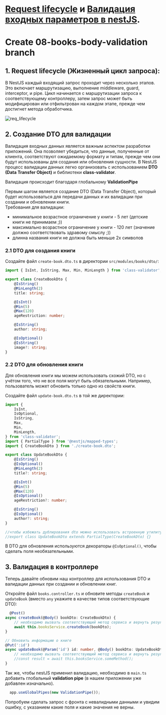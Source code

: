# [Request lifecycle](https://docs.nestjs.com/faq/request-lifecycle#request-lifecycle) и [Валидация входных параметров в nestJS](https://docs.nestjs.com/techniques/validation#auto-validation).  

# Create 08-books-body-validation branch

## 1. Request lifecycle (Жизненный цикл запроса):
В NestJS каждый входящий запрос проходит через несколько этапов. Это включает маршрутизацию, выполнение middleware, guard, interceptor, и pipe.
Цикл начинается с маршрутизации запроса к соответствующему контроллеру, затем запрос может быть модифицирован или отфильтрован на каждом этапе, прежде чем достигнет метода обработчика.

![req_lifecycle](https://production-it-incubator.s3.eu-central-1.amazonaws.com/file-manager/Image/b73e1cc9-eb2a-40fc-9097-f1d847453855_req_lifecycle.png)

## 2. Создание DTO для валидации

Валидация входных данных является важным аспектом разработки приложений.
Она позволяет убедиться, что данные, полученные от клиента, соответствуют ожидаемому формату и типам,
прежде чем они будут использованы для создания или обновления сущности.
В NestJS процесс валидации данных легко организовать с использованием **DTO (Data Transfer Object)** и библиотеки **class-validator**.  

Валидация происходит благодаря глобальному **ValidationPipe**

Первым шагом является создание DTO (Data Transfer Object), который будет использоваться для передачи данных и их валидации 
при создании и обновлении книги.  
Требования для валидации:
 - минимальное возрастное ограничение у книги - 5 лет (детские книги не принимаем ;))
 - максимально возрастное ограничение у книги - 120 лет (значение должно соответствовать здравому смыслу ;))
 - длинна названия книги не должна быть меньше 2х символов

### 2.1 DTO для создания книги

Создайте файл `create-book.dto.ts` в директории `src/modules/books/dto/`:

```typescript
import { IsInt, IsString, Max, Min, MinLength } from 'class-validator';

export class CreateBookDto {
    @IsString()
    @MinLength(2)
    title: string;

    @IsInt()
    @Min(5)
    @Max(120)
    ageRestriction: number;

    @IsString()
    author: string;

    @IsOptional()
    @IsString()
    image?: string;
}

```

### 2.2 DTO для обновления книги
Для обновления книги мы можем использовать схожий DTO, но с учётом того, что не все поля могут быть обязательными. 
Например, пользователь может обновить только одно из свойств книги.

Создайте файл `update-book.dto.ts` в той же директории:
```typescript
import {
    IsInt,
    IsOptional,
    IsString,
    Max,
    Min,
    MinLength,
} from 'class-validator';
import { PartialType } from '@nestjs/mapped-types';
import { CreateBookDto } from './create-book.dto';

export class UpdateBookDto {
    @IsString()
    @IsOptional()
    @MinLength(2)
    title?: string;

    @IsInt()
    @Min(5)
    @Max(120)
    @IsOptional()
    ageRestriction?: number;

    @IsString()
    @IsOptional()
    author?: string;
}

//чтобы избежать дублирования dto можно использовать встроенную утилиту PartialType, которая делает ве поля опциональными
//export class UpdateBookDto extends PartialType(CreateBookDto) {}
```
В DTO для обновления используются декораторы `@IsOptional()`, чтобы сделать поля необязательными.

## 3. Валидация в контроллере
   Теперь давайте обновим наш контроллер для использования DTO и валидации данных при создании и обновлении книг.

Откройте файл `books.controller.ts` и обновите методы `createBook` и `updateBook` (вместо `any` укажите в качестве типов соответствующие DTO):

```typescript
  @Post()
async createBook(@Body() bookDto: CreateBookDto) {
    // необходимо вызвать соответствующий метод сервиса и вернуть результат
    await this.booksService.createBook(bookDto);
}

// Обновить информацию о книге
@Put(':id')
async updateBook(@Param('id') id: number, @Body() bookDto: UpdateBookDto) {
    // необходимо вызвать соответствующий метод сервиса и вернуть результат
    //const result = await this.booksService.someMethod();
}
```

Так же, чтобы nestJS применил валидацию, необходимо в `main.ts` добавить глобальный **validation pipe**
(в нашем приложении уже добавлен изначально).

```typescript filename="main.ts"
  app.useGlobalPipes(new ValidationPipe());
```

Попробуем сделать запрос с фронта с невалидными данными и увидим ошибку, с указанием какие поля и какие значения не верны.
